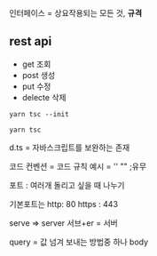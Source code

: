 인터페이스 = 상요작용되는 모든 것, **규격**

## rest api

-   get 조회
-   post 생성
-   put 수정
-   delecte 삭제

`yarn tsc --init  `

`yarn tsc           `

d.ts = 자바스크립트를 보완하는 존재

코드 컨벤션 = 코드 규칙
예시 = '' "" ;유무

포트 : 여러개 돌리고 싶을 때 나누기

기본포트는 http: 80 https : 443

serve => server
서브+er
 = 서버


query = 값 넘겨 보내는 방법중 하나
body
